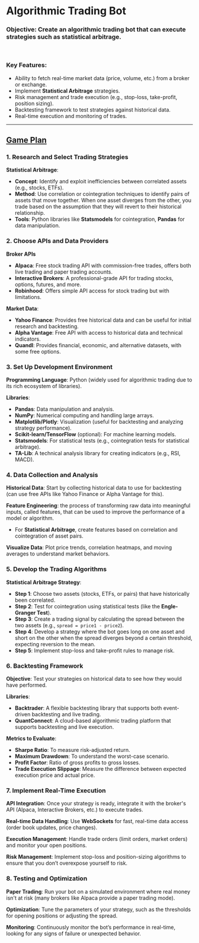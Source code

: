 # **Algorithmic Trading Bot** #

### **Objective**: Create an algorithmic trading bot that can execute strategies such as statistical arbitrage. ###

<br>

### **Key Features**: ### 
- Ability to fetch real-time market data (price, volume, etc.) from a broker or exchange.
- Implement **Statistical Arbitrage** strategies.
- Risk management and trade execution (e.g., stop-loss, take-profit, position sizing).
- Backtesting framework to test strategies against historical data.
- Real-time execution and monitoring of trades.

---

## **<u>Game Plan</u>** ##

### **1. Research and Select Trading Strategies** ###

**Statistical Arbitrage**:
- **Concept**: Identify and exploit inefficiencies between correlated assets (e.g., stocks, ETFs).
- **Method**: Use correlation or cointegration techniques to identify pairs of assets that move together. When one asset diverges from the other, you trade based on the assumption that they will revert to their historical relationship.
- **Tools**: Python libraries like **Statsmodels** for cointegration, **Pandas** for data manipulation.

### **2. Choose APIs and Data Providers** ###

**Broker APIs**
- **Alpaca**: Free stock trading API with commission-free trades, offers both live trading and paper trading accounts.
- **Interactive Brokers**: A professional-grade API for trading stocks, options, futures, and more.
- **Robinhood**: Offers simple API access for stock trading but with limitations.
   
**Market Data**:
- **Yahoo Finance**: Provides free historical data and can be useful for initial research and backtesting.
- **Alpha Vantage**: Free API with access to historical data and technical indicators.
- **Quandl**: Provides financial, economic, and alternative datasets, with some free options.

### **3. Set Up Development Environment**
**Programming Language**: Python (widely used for algorithmic trading due to its rich ecosystem of libraries).

**Libraries**:
- **Pandas**: Data manipulation and analysis.
- **NumPy**: Numerical computing and handling large arrays.
- **Matplotlib/Plotly**: Visualization (useful for backtesting and analyzing strategy performance).
- **Scikit-learn/TensorFlow** (optional): For machine learning models.
- **Statsmodels**: For statistical tests (e.g., cointegration tests for statistical arbitrage).
- **TA-Lib**: A technical analysis library for creating indicators (e.g., RSI, MACD).

### **4. Data Collection and Analysis** ###
**Historical Data**: Start by collecting historical data to use for backtesting (can use free APIs like Yahoo Finance or Alpha Vantage for this).

**Feature Engineering**: the process of transforming raw data into meaningful inputs, called features, that can be used to improve the performance of a model or algorithm.
- For **Statistical Arbitrage**, create features based on correlation and cointegration of asset pairs.

**Visualize Data**: Plot price trends, correlation heatmaps, and moving averages to understand market behaviors.

### **5. Develop the Trading Algorithms** ###
**Statistical Arbitrage Strategy**:
- **Step 1**: Choose two assets (stocks, ETFs, or pairs) that have historically been correlated.
- **Step 2**: Test for cointegration using statistical tests (like the **Engle-Granger Test**).
- **Step 3**: Create a trading signal by calculating the spread between the two assets (e.g., `spread = price1 - price2`).
- **Step 4**: Develop a strategy where the bot goes long on one asset and short on the other when the spread diverges beyond a certain threshold, expecting reversion to the mean.
- **Step 5**: Implement stop-loss and take-profit rules to manage risk.

### **6. Backtesting Framework** ###
**Objective**: Test your strategies on historical data to see how they would have performed.

**Libraries**:
- **Backtrader**: A flexible backtesting library that supports both event-driven backtesting and live trading.
- **QuantConnect**: A cloud-based algorithmic trading platform that supports backtesting and live execution.

**Metrics to Evaluate**:
- **Sharpe Ratio**: To measure risk-adjusted return.
- **Maximum Drawdown**: To understand the worst-case scenario.
- **Profit Factor**: Ratio of gross profits to gross losses.
- **Trade Execution Slippage**: Measure the difference between expected execution price and actual price.

### **7. Implement Real-Time Execution** ###
**API Integration**: Once your strategy is ready, integrate it with the broker's API (Alpaca, Interactive Brokers, etc.) to execute trades.

**Real-time Data Handling**: Use **WebSockets** for fast, real-time data access (order book updates, price changes).

**Execution Management**: Handle trade orders (limit orders, market orders) and monitor your open positions.

**Risk Management**: Implement stop-loss and position-sizing algorithms to ensure that you don’t overexpose yourself to risk.

### **8. Testing and Optimization** ###
**Paper Trading**: Run your bot on a simulated environment where real money isn't at risk (many brokers like Alpaca provide a paper trading mode).

**Optimization**: Tune the parameters of your strategy, such as the thresholds for opening positions or adjusting the spread.

**Monitoring**: Continuously monitor the bot’s performance in real-time, looking for any signs of failure or unexpected behavior.